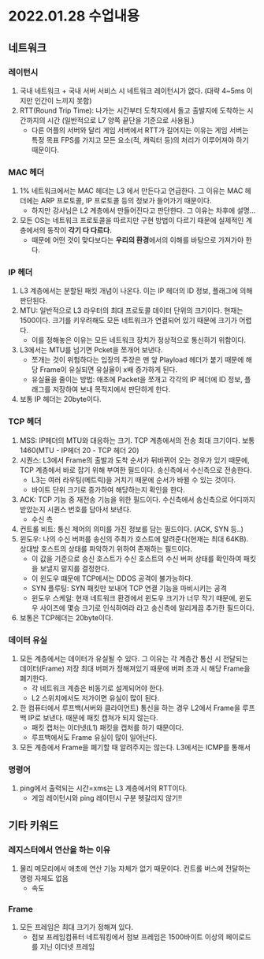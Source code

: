 # 2022.01.28 수업내용
## 네트워크
### 레이턴시
1. 국내 네트워크 + 국내 서버 서비스 시 네트워크 레이턴시가 없다. (대략 4~5ms 이지만 인간이 느끼지 못함)
2. RTT(Round Trip Time): 나가는 시간부터 도착지에서 돌고 출발지에 도착하는 시간까지의 시간 (일반적으로 L7 양쪽 끝단을 기준으로 사용됨.)
    * 다른 어플의 서버와 달리 게임 서버에서 RTT가 길어지는 이유는 게임 서버는 특정 목표 FPS를 가지고 모든 요소(적, 캐릭터 등)의 처리가 이루어져야 하기 때문이다.

### MAC 헤더
1. 1% 네트워크에서는 MAC 헤더는 L3 에서 만든다고 언급한다. 그 이유는 MAC 헤더에는 ARP 프로토콜, IP 프로토콜 등의 정보가 들어가기 때문이다.
    * 하지만 강사님은 L2 계층에서 만들어진다고 판단한다. 그 이유는 차후에 설명...
2. 모든 OS는 네트워크 프로토콜을 따르지만 구현 방법이 다르기 때문에 실제적인 계층에서의 동작이 **각기 다 다르다.**
    * 때문에 어떤 것이 맞다보다는 **우리의 환경**에서의 이해를 바탕으로 가져가야 한다.

### IP 헤더
1. L3 계층에서는 분할된 패킷 개념이 나온다. 이는 IP 헤더의 ID 정보, 플래그에 의해 판단된다.
2. MTU: 일반적으로 L3 라우터의 최대 프로토콜 데이터 단위의 크기이다. 현재는 1500이다. 크기를 키우려해도 모든 네트워크가 연결되어 있기 때문에 크기가 어렵다.
    * 이를 정해놓은 이유는 모든 네트워크 장치가 정상적으로 통신하기 위함이다.
3. L3에서는 MTU를 넘기면 Pcket을 쪼개어 보낸다.
    * 쪼개는 것이 위험하다는 입장의 주장은 맨 앞 Playload 헤더가 붙기 때문에 해당 Frame이 유실되면 유실율이 x배 증가하게 된다.
    * 유실율을 줄이는 방법: 애초에 Packet을 쪼개고 각각의 IP 헤더에 ID 정보, 플래그를 저장하여 보내 목적지에서 판단하게 한다.
4. 보통 IP 헤더는 20byte이다.

### TCP 헤더
1. MSS: IP헤더의 MTU와 대응하는 크기. TCP 계층에서의 전송 최대 크기이다. 보통 1460(MTU - IP헤더 20 - TCP 헤더 20)
2. 시퀀스: L3에서 Frame의 출발과 도착 순서가 뒤바뀌어 오는 경우가 있기 때문에, TCP 계층에서 바로 잡기 위해 부여한 필드이다. 송신측에서 수신측으로 전송한다.
    * L3는 여러 라우팅(메트릭)을 거치기 때문에 순서가 바뀔 수 있는 것이다.
    * 바이트 단위 크기로 증가하여 해당하는지 확인을 한다.
3. ACK: TCP 기능 중 재전송 기능을 위한 필드이다. 수신측에서 송신측으로 어디까지 받았는지 시퀀스 번호를 담아서 보낸다.
    * 수신 측
4. 컨트롤 비트: 통신 제어의 의미를 가진 정보를 담는 필드이다. (ACK, SYN 등..)
5. 윈도우: 나의 수신 버퍼를 송신의 주최가 호스트에 알려준다(현재는 최대 64KB). 상대방 호스트의 상태를 파악하기 위하여 존재하는 필드이다.
    * 이 값을 기준으로 송신 호스트가 수신 호스트의 수신 버퍼 상태를 확인하여 패킷을 보낼지 말지를 결정한다.
    * 이 윈도우 떄문에 TCP에서는 DDOS 공격이 불가능하다.
    * SYN 플루팅: SYN 패킷만 보내어 TCP 연결 기능을 마비시키는 공격
    * 윈도우 스케일: 현재 네트워크 환경에서 윈도우 크기가 너무 작기 때문에, 윈도우 사이즈에 몇승 크기로 인식하여라 라고 송신측에 알리게끔 추가한 필드이다.
6. 보통은 TCP헤더는 20byte이다.

### 데이터 유실
1. 모든 계층에서는 데이터가 유실될 수 있다. 그 이유는 각 계층간 통신 시 전달되는 데이터(Frame) 저장 최대 버퍼가 정해져있기 때문에 버퍼 초과 시 해당 Frame을 폐기한다.
    * 각 네트워크 계층은 비동기로 설계되어야 한다.
    * L2 스위치에서도 저가이면 유실이 많이 된다.
2. 한 컴퓨터에서 루프백(서버와 클라이언트) 통신을 하는 경우 L2에서 Frame을 루프백 IP로 보낸다. 때문에 패킷 캡쳐가 되지 않는다. 
    * 패킷 캡처는 이더넷(L1) 패킷을 캡처를 하기 때문이다.
    * 루프백에서도 Frame 유실이 많이 일어난다.
3. 모든 계층에서 Frame을 폐기할 때 알려주지는 않는다. L3에서는 ICMP를 통해서 

### 명령어
1. ping에서 출력되는 시간=xms는 L3 계층에서의 RTT이다.
    * 게임 레이턴시와 ping 레이턴시 구분 헷갈리지 않기!!

## 기타 키워드
### 레지스터에서 연산을 하는 이유
1. 물리 메모리에서 애초에 연산 기능 자체가 없기 때문이다. 컨트롤 버스에 전달하는 명령 자체도 없음
    * 속도

### Frame
1. 모든 프레임은 최대 크기가 정해져 있다.
    * 점보 프레임컴퓨터 네트워킹에서 점보 프레임은 1500바이트 이상의 페이로드를 지닌 이더넷 프레임
